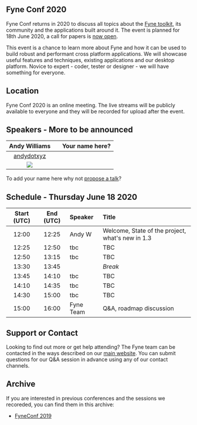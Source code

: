 ## Fyne Conf 2020

Fyne Conf returns in 2020 to discuss all topics about the [Fyne toolkit](https://github.com/fyne-io/fyne), its community and the applications built around it.
The event is planned for 18th June 2020, a call for papers is [now open](https://www.papercall.io/fyneconf2020).

This event is a chance to learn more about Fyne and how it can be used
to build robust and performant cross platform applications.
We will showcase useful features and techniques, existing applications and our desktop platform.
Novice to expert - coder, tester or designer - we will have something for everyone.

## Location

Fyne Conf 2020 is an online meeting. The live streams will be publicly available to everyone
and they will be recorded for upload after the event.

## Speakers - More to be announced

| Andy Williams |  | Your name here? |
|:---:|:---:|:---:|
| [andydotxyz](https://twitter.com/andydotxyz) |  |  |
| ![](https://pbs.twimg.com/profile_images/1067518795055579136/hqSGJjXC_200x200.jpg) |  |  |

To add your name here why not [propose a talk](https://www.papercall.io/events/3535)?

## Schedule - Thursday June 18 2020

| Start (UTC) | End (UTC) | Speaker | Title |
|:---:|:---:|:---|:---|
| 12:00 | 12:25 | Andy W | Welcome, State of the project, what's new in 1.3 |
| 12:25 | 12:50 | tbc | TBC |
| 12:50 | 13:15 | tbc | TBC |
| 13:30 | 13:45 | | *Break* |
| 13:45 | 14:10 | tbc | TBC |
| 14:10 | 14:35 | tbc | TBC |
| 14:30 | 15:00 | tbc | TBC |
| 15:00 | 16:00 | Fyne Team | Q&A, roadmap discussion |

## Support or Contact

Looking to find out more or get help attending? The Fyne team can be contacted
in the ways described on our [main website](https://fyne.io/#contact).
You can submit questions for our Q&A session in advance using any of our contact channels.


## Archive

If you are interested in previous conferences and the sessions we recoreded, you can find them in this archive:

* [FyneConf 2019](/archive/2019)
